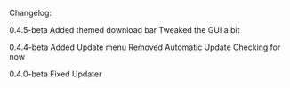 Changelog:

0.4.5-beta
Added themed download bar
Tweaked the GUI a bit

0.4.4-beta
Added Update menu
Removed Automatic Update Checking for now

0.4.0-beta
Fixed Updater
